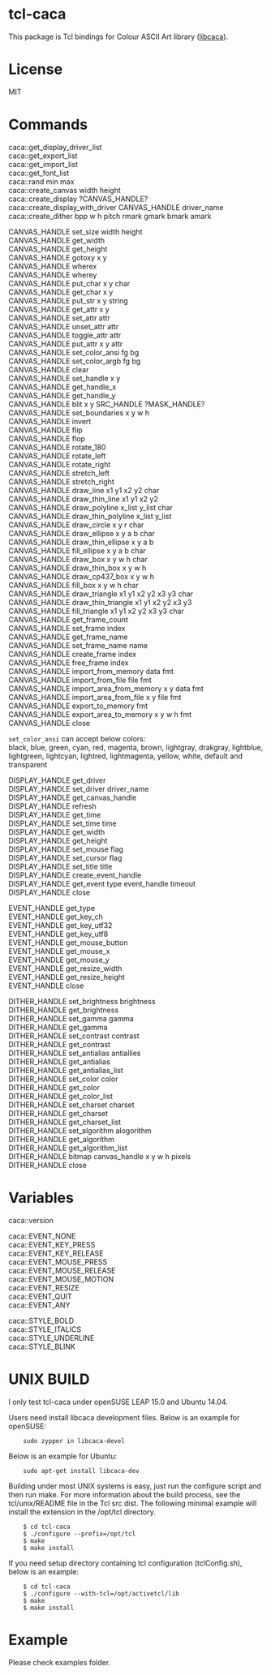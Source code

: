 # tcl-caca

This package is Tcl bindings for Colour ASCII Art library ([libcaca](http://caca.zoy.org/wiki/libcaca)).


License
=====

MIT


Commands
=====

caca::get_display_driver_list  
caca::get_export_list  
caca::get_import_list  
caca::get_font_list  
caca::rand min max  
caca::create_canvas width height  
caca::create_display ?CANVAS_HANDLE?  
caca::create_display_with_driver CANVAS_HANDLE driver_name  
caca::create_dither bpp w h pitch rmark gmark bmark amark  

CANVAS_HANDLE set_size width height  
CANVAS_HANDLE get_width  
CANVAS_HANDLE get_height  
CANVAS_HANDLE gotoxy x y  
CANVAS_HANDLE wherex  
CANVAS_HANDLE wherey  
CANVAS_HANDLE put_char x y char  
CANVAS_HANDLE get_char x y  
CANVAS_HANDLE put_str x y string  
CANVAS_HANDLE get_attr x y  
CANVAS_HANDLE set_attr attr  
CANVAS_HANDLE unset_attr attr  
CANVAS_HANDLE toggle_attr attr  
CANVAS_HANDLE put_attr x y attr  
CANVAS_HANDLE set_color_ansi fg bg  
CANVAS_HANDLE set_color_argb fg bg  
CANVAS_HANDLE clear  
CANVAS_HANDLE set_handle x y  
CANVAS_HANDLE get_handle_x  
CANVAS_HANDLE get_handle_y  
CANVAS_HANDLE blit x y SRC_HANDLE ?MASK_HANDLE?   
CANVAS_HANDLE set_boundaries x y w h  
CANVAS_HANDLE invert  
CANVAS_HANDLE flip  
CANVAS_HANDLE flop  
CANVAS_HANDLE rotate_180  
CANVAS_HANDLE rotate_left  
CANVAS_HANDLE rotate_right  
CANVAS_HANDLE stretch_left  
CANVAS_HANDLE stretch_right  
CANVAS_HANDLE draw_line x1 y1 x2 y2 char  
CANVAS_HANDLE draw_thin_line x1 y1 x2 y2  
CANVAS_HANDLE draw_polyline x_list y_list char  
CANVAS_HANDLE draw_thin_polyline x_list y_list  
CANVAS_HANDLE draw_circle x y r char  
CANVAS_HANDLE draw_ellipse x y a b char  
CANVAS_HANDLE draw_thin_ellipse x y a b  
CANVAS_HANDLE fill_ellipse x y a b char  
CANVAS_HANDLE draw_box x y w h char  
CANVAS_HANDLE draw_thin_box x y w h  
CANVAS_HANDLE draw_cp437_box x y w h  
CANVAS_HANDLE fill_box x y w h char   
CANVAS_HANDLE draw_triangle x1 y1 x2 y2 x3 y3 char  
CANVAS_HANDLE draw_thin_triangle x1 y1 x2 y2 x3 y3  
CANVAS_HANDLE fill_triangle x1 y1 x2 y2 x3 y3 char  
CANVAS_HANDLE get_frame_count  
CANVAS_HANDLE set_frame index  
CANVAS_HANDLE get_frame_name  
CANVAS_HANDLE set_frame_name name  
CANVAS_HANDLE create_frame index  
CANVAS_HANDLE free_frame index  
CANVAS_HANDLE import_from_memory data fmt  
CANVAS_HANDLE import_from_file file fmt  
CANVAS_HANDLE import_area_from_memory x y data fmt  
CANVAS_HANDLE import_area_from_file x y file fmt  
CANVAS_HANDLE export_to_memory fmt  
CANVAS_HANDLE export_area_to_memory x y w h fmt  
CANVAS_HANDLE close  

`set_color_ansi` can accept below colors:  
black, blue, green, cyan, red, magenta,
brown, lightgray, drakgray, lightblue, lightgreen,
lightcyan, lightred, lightmagenta, yellow, white,
default and transparent

DISPLAY_HANDLE get_driver  
DISPLAY_HANDLE set_driver driver_name  
DISPLAY_HANDLE get_canvas_handle  
DISPLAY_HANDLE refresh  
DISPLAY_HANDLE get_time  
DISPLAY_HANDLE set_time time  
DISPLAY_HANDLE get_width  
DISPLAY_HANDLE get_height  
DISPLAY_HANDLE set_mouse flag  
DISPLAY_HANDLE set_cursor flag  
DISPLAY_HANDLE set_title title  
DISPLAY_HANDLE create_event_handle  
DISPLAY_HANDLE get_event type event_handle timeout  
DISPLAY_HANDLE close  

EVENT_HANDLE get_type  
EVENT_HANDLE get_key_ch  
EVENT_HANDLE get_key_utf32  
EVENT_HANDLE get_key_utf8  
EVENT_HANDLE get_mouse_button  
EVENT_HANDLE get_mouse_x  
EVENT_HANDLE get_mouse_y  
EVENT_HANDLE get_resize_width  
EVENT_HANDLE get_resize_height  
EVENT_HANDLE close  

DITHER_HANDLE set_brightness brightness  
DITHER_HANDLE get_brightness  
DITHER_HANDLE set_gamma gamma  
DITHER_HANDLE get_gamma  
DITHER_HANDLE set_contrast contrast  
DITHER_HANDLE get_contrast  
DITHER_HANDLE set_antialias antiallies  
DITHER_HANDLE get_antialias  
DITHER_HANDLE get_antialias_list  
DITHER_HANDLE set_color color  
DITHER_HANDLE get_color  
DITHER_HANDLE get_color_list  
DITHER_HANDLE set_charset charset  
DITHER_HANDLE get_charset  
DITHER_HANDLE get_charset_list  
DITHER_HANDLE set_algorithm alogorithm  
DITHER_HANDLE get_algorithm  
DITHER_HANDLE get_algorithm_list  
DITHER_HANDLE bitmap canvas_handle x y w h pixels  
DITHER_HANDLE close  


Variables
=====

caca::version  

caca::EVENT_NONE  
caca::EVENT_KEY_PRESS  
caca::EVENT_KEY_RELEASE  
caca::EVENT_MOUSE_PRESS  
caca::EVENT_MOUSE_RELEASE  
caca::EVENT_MOUSE_MOTION  
caca::EVENT_RESIZE  
caca::EVENT_QUIT  
caca::EVENT_ANY  

caca::STYLE_BOLD  
caca::STYLE_ITALICS  
caca::STYLE_UNDERLINE  
caca::STYLE_BLINK  


UNIX BUILD
=====

I only test tcl-caca under openSUSE LEAP 15.0 and Ubuntu 14.04.

Users need install libcaca development files.
Below is an example for openSUSE:

        sudo zypper in libcaca-devel

Below is an example for Ubuntu:

        sudo apt-get install libcaca-dev

Building under most UNIX systems is easy, just run the configure script
and then run make. For more information about the build process, see the
tcl/unix/README file in the Tcl src dist. The following minimal example
will install the extension in the /opt/tcl directory.

        $ cd tcl-caca
        $ ./configure --prefix=/opt/tcl
        $ make
        $ make install

If you need setup directory containing tcl configuration (tclConfig.sh),
below is an example:

        $ cd tcl-caca
        $ ./configure --with-tcl=/opt/activetcl/lib
        $ make
        $ make install


Example
=====

Please check examples folder.

